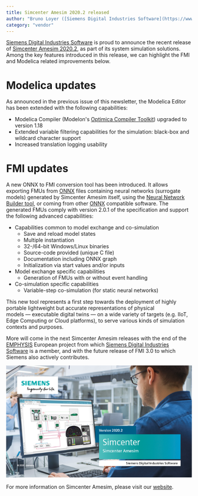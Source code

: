 ```yaml
---
title: Simcenter Amesim 2020.2 released
author: "Bruno Loyer ([Siemens Digital Industries Software](https://www.sw.siemens.com/ ))"
category: "vendor"
---
```



[Siemens Digital Industries Software](https://www.sw.siemens.com/ ) is proud to announce the recent release of [Simcenter Amesim 2020.2](https://www.youtube.com/watch?v=URHoN-yy_bk ), as part of its system simulation solutions. Among the key features introduced in this release, we can highlight the FMI and Modelica related improvements below.

# Modelica updates
As announced in the previous issue of this newsletter, the Modelica Editor has been extended with the following capabilities:
* Modelica Compiler (Modelon's [Optimica Compiler Toolkit](https://www.modelon.com/products-services/modelon-creator-suite/optimica-compiler-toolkit/ )) upgraded to version 1.18
* Extended variable filtering capabilities for the simulation: black-box and wildcard character support
* Increased translation logging usability 

# FMI updates
A new ONNX to FMI conversion tool has been introduced. It allows exporting FMUs from [ONNX](https://onnx.ai/ ) files containing neural networks (surrogate models) generated by Simcenter&nbsp;Amesim itself, using the [Neural Network Builder tool](https://www.youtube.com/watch?v=dPiVhf-hwMw ), or coming from other [ONNX](https://onnx.ai/ ) compatible software. The generated FMUs comply with version 2.0.1 of the specification and support the following advanced capabilities: 
* Capabilities common to model exchange and co-simulation 
  * Save and reload model states
  * Multiple instantiation
  * 32-/64-bit Windows/Linux binaries
  * Source-code provided (unique C file)
  * Documentation including ONNX graph
  * Initialization via start values and/or inputs
* Model exchange specific capabilities 
  * Generation of FMUs with or without event handling
* Co-simulation specific capabilities
  * Variable-step co-simulation (for static neural networks)

This new tool represents a first step towards the deployment of highly portable lightweight but accurate representations of physical models&nbsp;&mdash;&nbsp;executable digital twins&nbsp;&mdash;&nbsp;on a wide variety of targets (e.g. IIoT, Edge Computing or Cloud platforms), to serve various kinds of simulation contexts and purposes.

More will come in the next Simcenter&nbsp;Amesim releases with the end of the [EMPHYSIS](https://itea3.org/project/emphysis.html ) European project from which [Siemens Digital Industries Software](https://www.sw.siemens.com/ ) is a member, and with the future release of FMI 3.0 to which Siemens also actively contributes.   


![](amesim_banner_2020_2.png)

For more information on Simcenter Amesim, 
please visit our [website](https://www.plm.automation.siemens.com/global/en/products/simcenter/simcenter-amesim.html ).
